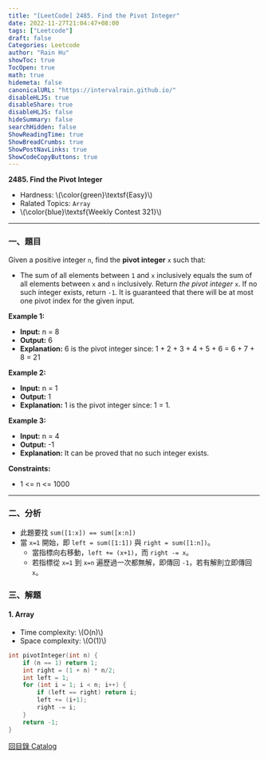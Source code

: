 ```yaml
---
title: "[LeetCode] 2485. Find the Pivot Integer"
date: 2022-11-27T21:04:47+08:00
tags: ["Leetcode"]
draft: false
Categories: Leetcode
author: "Rain Hu"
showToc: true
TocOpen: true
math: true
hidemeta: false
canonicalURL: "https://intervalrain.github.io/"
disableHLJS: true
disableShare: true
disableHLJS: false
hideSummary: false
searchHidden: false
ShowReadingTime: true
ShowBreadCrumbs: true
ShowPostNavLinks: true
ShowCodeCopyButtons: true
---
```

**2485. Find the Pivot Integer**
+ Hardness: \\(\color{green}\textsf{Easy}\\)
+ Ralated Topics: `Array`
+ \\(\color{blue}\textsf{Weekly Contest 321}\\)
---
### 一、題目
Given a positive integer `n`, find the **pivot integer** `x` such that:
+ The sum of all elements between `1` and `x` inclusively equals the sum of all elements between `x` and `n` inclusively.
Return *the pivot integer* `x`. If no such integer exists, return `-1`. It is guaranteed that there will be at most one pivot index for the given input.

**Example 1:**  
+ **Input:** n = 8
+ **Output:** 6
+ **Explanation:** 6 is the pivot integer since: 1 + 2 + 3 + 4 + 5 + 6 = 6 + 7 + 8 = 21

**Example 2:**
+ **Input:** n = 1
+ **Output:** 1
+ **Explanation:** 1 is the pivot integer since: 1 = 1.

**Example 3:**
+ **Input:** n = 4
+ **Output:** -1
+ **Explanation:** It can be proved that no such integer exists.

**Constraints:**
+ 1 <= n <= 1000
---

### 二、分析
+ 此題要找 `sum([1:x]) == sum([x:n])`
+ 當 `x=1` 開始，即 `left = sum([1:1])` 與 `right = sum([1:n])`。
    + 當指標向右移動，`left += (x+1)`，而 `right -= x`。
    + 若指標從 `x=1` 到 `x=n` 遍歷過一次都無解，即傳回 `-1`，若有解則立即傳回 `x`。

### 三、解題
#### 1. Array
+ Time complexity: \\(O(n)\\)
+ Space complexity: \\(O(1)\\)
```C++
int pivotInteger(int n) {
    if (n == 1) return 1;
    int right = (1 + n) * n/2;
    int left = 1;
    for (int i = 1; i < n; i++) {
        if (left == right) return i;
        left += (i+1);
        right -= i;
    }
    return -1;
}
```
[回目錄 Catalog](/posts/leetcode)